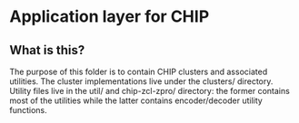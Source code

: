 # Application layer for CHIP

## What is this?

The purpose of this folder is to contain CHIP clusters and associated utilities.
The cluster implementations live under the clusters/ directory. Utility files
live in the util/ and chip-zcl-zpro/ directory: the former contains most of the
utilities while the latter contains encoder/decoder utility functions.
